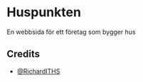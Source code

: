 
# Huspunkten

En webbsida för ett företag som bygger hus



## Credits

- [@RichardITHS](https://www.github.com/RichardITHS)

